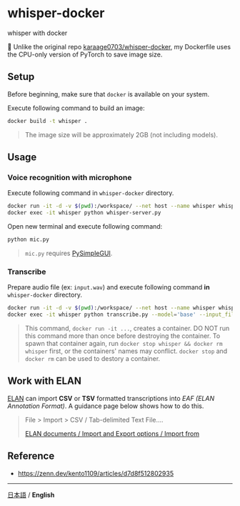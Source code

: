 # whisper-docker
whisper with docker

:memo: Unlike the original repo [karaage0703/whisper-docker](https://github.com/karaage0703/whisper-docker), my Dockerfile uses the CPU-only version of PyTorch to save image size.

## Setup
Before beginning, make sure that `docker` is available on your system.

Execute following command to build an image:

```sh
docker build -t whisper .
```

> The image size will be approximately 2GB (not including models).

## Usage
### Voice recognition with microphone
Execute following command in `whisper-docker` directory.

```sh
docker run -it -d -v $(pwd):/workspace/ --net host --name whisper whisper
docker exec -it whisper python whisper-server.py
```

Open new terminal and execute following command:

```sh
python mic.py
```

> `mic.py` requires [PySimpleGUI](https://github.com/PySimpleGUI/PySimpleGUI).

### Transcribe
Prepare audio file (ex: `input.wav`) and execute following command **in** `whisper-docker` directory.

```sh
docker run -it -d -v $(pwd):/workspace/ --net host --name whisper whisper
docker exec -it whisper python transcribe.py --model='base' --input_file='input.wav' --output_format='tsv' --language='ja'
```

> This command, `docker run -it ...`, creates a container. DO NOT run this command more than once before destroying the container.
> To spawn that container again, run `docker stop whisper && docker rm whisper` first, or the containers' names may conflict.
> `docker stop` and `docker rm` can be used to destory a container.

## Work with ELAN
[ELAN](https://archive.mpi.nl/tla/elan) can import **CSV** or **TSV** formatted transcriptions into *EAF (ELAN Annotation Format)*. A guidance page below shows how to do this.

> File > Import > CSV / Tab-delimited Text File....
>
> [ELAN documents / Import and Export options / Import from](https://www.mpi.nl/tools/elan/docs/manual/index.html#Sec_Importing_CSV_Tab-delimited_Text_Files.html)

## Reference
- https://zenn.dev/kento1109/articles/d7d8f512802935

---

[日本語](README.md) / **English**
